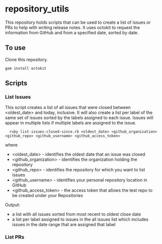 # repository_utils

This repository holds scripts that can be used to create a list of issues or PRs
to help with writing release notes.  It uses octokit to request the information
from GitHub and from a specified date, sorted by date.

## To use

Clone this repository.

```
gem install octokit
```

## Scripts

### List Issues

This script creates a list of all issues that were closed between <oldest_date> and today, inclusive.
It will also create a list per label of the same set of issues sorted by the labels assigned to
each issue.  Issues will appear in multiple lists if multiple labels are assigned to the issue.

```
  ruby list-issues-closed-since.rb <oldest_date> <github_organization> <github_repo> <github_username> <github_access_token>
```

where
* <oldest_date> - identifies the oldest date that an issue was closed 
* <github_organization> - identifies the organization holding the repository
* <github_repo> - identifies the repository for which you want to list issues
* <github_username> - identifies your personal repository location in GitHub
* <github_access_token> - the access token that allows the test repo to be created under your Repositories

Output:
* a list with all issues sorted from most recent to oldest close date
* a list per label assigned to issues in the all issues list which includes issues in the date range that are assigned that label


### List PRs

